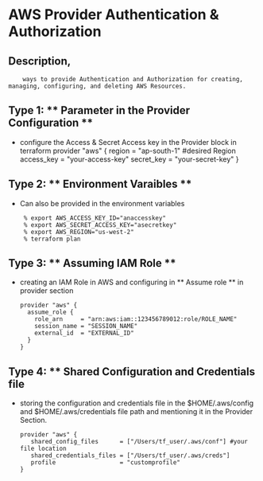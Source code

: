 # AWS Provider Authentication & Authorization 
 
## Description,
        ways to provide Authentication and Authorization for creating, managing, configuring, and deleting AWS Resources.


## Type 1: ** Parameter in the Provider Configuration **

   * configure the Access & Secret Access key in the Provider block in terraform 
          provider "aws" {
            region     = "ap-south-1" #desired Region
            access_key = "your-access-key" 
            secret_key = "your-secret-key"
          }

## Type 2: ** Environment Varaibles **

   * Can also be provided in the environment variables

          % export AWS_ACCESS_KEY_ID="anaccesskey"
          % export AWS_SECRET_ACCESS_KEY="asecretkey"
          % export AWS_REGION="us-west-2"
          % terraform plan

## Type 3: ** Assuming IAM Role **
  
   * creating an IAM Role in AWS and configuring in ** Assume role ** in provider section

         provider "aws" {
           assume_role {
             role_arn     = "arn:aws:iam::123456789012:role/ROLE_NAME"
             session_name = "SESSION_NAME"
             external_id  = "EXTERNAL_ID"
           }
         }

## Type 4: ** Shared Configuration and Credentials file

   * storing the configuration and credentials file in the $HOME/.aws/config and $HOME/.aws/credentials  file path and mentioning it in the Provider Section.

         provider "aws" {
            shared_config_files      = ["/Users/tf_user/.aws/conf"] #your file location
            shared_credentials_files = ["/Users/tf_user/.aws/creds"]
            profile                  = "customprofile"
         } 
